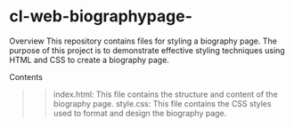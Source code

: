 # cl-web-biographypage-

Overview
This repository contains files for styling a biography page. The purpose of this project is to demonstrate effective styling techniques using HTML and CSS to create a biography page.

Contents
>>index.html: This file contains the structure and content of the biography page.
>>style.css: This file contains the CSS styles used to format and design the biography page.
